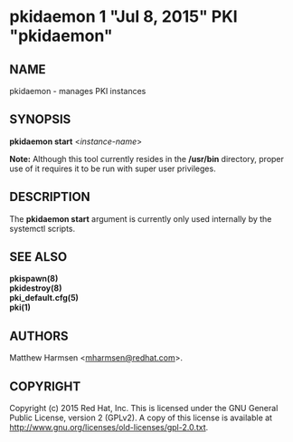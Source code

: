 # pkidaemon 1 "Jul 8, 2015" PKI "pkidaemon"

## NAME

pkidaemon - manages PKI instances

## SYNOPSIS

**pkidaemon start** &lt;*instance-name*&gt;

**Note:** Although this tool currently resides in the **/usr/bin** directory,
proper use of it requires it to be run with super user privileges.

## DESCRIPTION

The **pkidaemon start** argument is currently only used internally by the systemctl scripts.

## SEE ALSO

**pkispawn(8)**  
**pkidestroy(8)**  
**pki_default.cfg(5)**  
**pki(1)**

## AUTHORS

Matthew Harmsen &lt;mharmsen@redhat.com&gt;.

## COPYRIGHT

Copyright (c) 2015 Red Hat, Inc.
This is licensed under the GNU General Public License, version 2 (GPLv2).
A copy of this license is available at http://www.gnu.org/licenses/old-licenses/gpl-2.0.txt.
